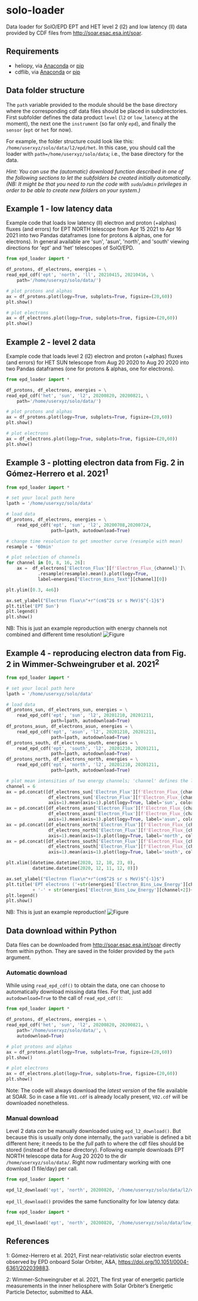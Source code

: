 # solo-loader

Data loader for SolO/EPD EPT and HET level 2 (l2) and low latency (ll) data provided by CDF files from <http://soar.esac.esa.int/soar>.

## Requirements

- heliopy, via [Anaconda](https://anaconda.org/conda-forge/heliopy) or [pip](https://pypi.org/project/HelioPy/)
- cdflib, via [Anaconda](https://anaconda.org/conda-forge/cdflib) or [pip](https://pypi.org/project/cdflib/)

## Data folder structure

The `path` variable provided to the module should be the base directory where the corresponding cdf data files should be placed in subdirectories. First subfolder defines the data product `level` (`l2` or `low_latency` at the moment), the next one the `instrument` (so far only `epd`), and finally the `sensor` (`ept` or `het` for now).

For example, the folder structure could look like this: `/home/userxyz/solo/data/l2/epd/het`. In this case, you should call the loader with `path=/home/userxyz/solo/data`; i.e., the base directory for the data.

*Hint: You can use the (automatic) download function described in one of the following sections to let the subfolders be created initially automatically. (NB: It might be that you need to run the code with `sudo`/`admin` privileges in order to be able to create new folders on your system.)*

## Example 1 - low latency data

Example code that loads low latency (ll) electron and proton (+alphas) fluxes
(and errors) for EPT NORTH telescope from Apr 15 2021 to Apr 16 2021 into
two Pandas dataframes (one for protons & alphas, one for electrons). In general
available are 'sun', 'asun', 'north', and 'south' viewing directions for 'ept'
and 'het' telescopes of SolO/EPD.

```python
from epd_loader import *

df_protons, df_electrons, energies = \
read_epd_cdf('ept', 'north', 'll', 20210415, 20210416, \
    path='/home/userxyz/solo/data/')

# plot protons and alphas
ax = df_protons.plot(logy=True, subplots=True, figsize=(20,60))
plt.show()

# plot electrons
ax = df_electrons.plot(logy=True, subplots=True, figsize=(20,60))
plt.show()
```

## Example 2 - level 2 data

Example code that loads level 2 (l2) electron and proton (+alphas) fluxes
(and errors) for HET SUN telescope from Aug 20 2020 to Aug 20 2020 into
two Pandas dataframes (one for protons & alphas, one for electrons).

```python
from epd_loader import *

df_protons, df_electrons, energies = \
read_epd_cdf('het', 'sun', 'l2', 20200820, 20200821, \
    path='/home/userxyz/solo/data/')

# plot protons and alphas
ax = df_protons.plot(logy=True, subplots=True, figsize=(20,60))
plt.show()

# plot electrons
ax = df_electrons.plot(logy=True, subplots=True, figsize=(20,60))
plt.show()
```

## Example 3 - plotting electron data from Fig. 2 in Gómez-Herrero et al. 2021<sup>[1](#gh2021)</sup>

```python
from epd_loader import *

# set your local path here
lpath = '/home/userxyz/solo/data'

# load data
df_protons, df_electrons, energies = \
    read_epd_cdf('ept', 'sun', 'l2', 20200708,20200724,
                 path=lpath, autodownload=True)

# change time resolution to get smoother curve (resample with mean)
resample = '60min'

# plot selection of channels
for channel in [0, 8, 16, 26]:
    ax =  df_electrons['Electron_Flux'][f'Electron_Flux_{channel}']\
            .resample(resample).mean().plot(logy=True,
            label=energies["Electron_Bins_Text"][channel][0])

plt.ylim([0.3, 4e6])

ax.set_ylabel("Electron flux\n"+r"(cm$^2$ sr s MeV)$^{-1}$")
plt.title('EPT Sun')
plt.legend()
plt.show()
```

NB: This is just an example reproduction with energy channels not combined and different time resolution!
![Figure](../main/examples/gh2021_fig_2.png)

## Example 4 - reproducing electron data from Fig. 2 in Wimmer-Schweingruber et al. 2021<sup>[2](#ws2021)</sup>

```python
from epd_loader import *

# set your local path here
lpath = '/home/userxyz/solo/data'

# load data
df_protons_sun, df_electrons_sun, energies = \
    read_epd_cdf('ept', 'sun', 'l2', 20201210, 20201211,
                 path=lpath, autodownload=True)
df_protons_asun, df_electrons_asun, energies = \
    read_epd_cdf('ept', 'asun', 'l2', 20201210, 20201211,
                 path=lpath, autodownload=True)
df_protons_south, df_electrons_south, energies = \
    read_epd_cdf('ept', 'south', 'l2', 20201210, 20201211,
                 path=lpath, autodownload=True)
df_protons_north, df_electrons_north, energies = \
    read_epd_cdf('ept', 'north', 'l2', 20201210, 20201211,
                 path=lpath, autodownload=True)

# plot mean intensities of two energy channels; 'channel' defines the lower one
channel = 6
ax = pd.concat([df_electrons_sun['Electron_Flux'][f'Electron_Flux_{channel}'],
                df_electrons_sun['Electron_Flux'][f'Electron_Flux_{channel+1}']],
                axis=1).mean(axis=1).plot(logy=True, label='sun', color='#d62728')
ax = pd.concat([df_electrons_asun['Electron_Flux'][f'Electron_Flux_{channel}'],
                df_electrons_asun['Electron_Flux'][f'Electron_Flux_{channel+1}']],
                axis=1).mean(axis=1).plot(logy=True, label='asun', color='#ff7f0e')
ax = pd.concat([df_electrons_north['Electron_Flux'][f'Electron_Flux_{channel}'],
                df_electrons_north['Electron_Flux'][f'Electron_Flux_{channel+1}']],
                axis=1).mean(axis=1).plot(logy=True, label='north', color='#1f77b4')
ax = pd.concat([df_electrons_south['Electron_Flux'][f'Electron_Flux_{channel}'],
                df_electrons_south['Electron_Flux'][f'Electron_Flux_{channel+1}']],
                axis=1).mean(axis=1).plot(logy=True, label='south', color='#2ca02c')

plt.xlim([datetime.datetime(2020, 12, 10, 23, 0), 
          datetime.datetime(2020, 12, 11, 12, 0)])

ax.set_ylabel("Electron flux\n"+r"(cm$^2$ sr s MeV)$^{-1}$")
plt.title('EPT electrons ('+str(energies['Electron_Bins_Low_Energy'][channel])
          + '-' + str(energies['Electron_Bins_Low_Energy'][channel+2])+' MeV)')
plt.legend()
plt.show()
```

NB: This is just an example reproduction!
![Figure](../main/examples/ws2021_fig_2d.png)

## Data download within Python

Data files can be downloaded from <http://soar.esac.esa.int/soar> directly from within python. They are saved in the folder provided by the `path` argument.

### Automatic download

While using `read_epd_cdf()` to obtain the data, one can choose to automatically download missing data files. For that, just add `autodownload=True` to the call of `read_epd_cdf()`:

```python
from epd_loader import *

df_protons, df_electrons, energies = \
read_epd_cdf('het', 'sun', 'l2', 20200820, 20200821, \
    path='/home/userxyz/solo/data/', \
    autodownload=True)

# plot protons and alphas
ax = df_protons.plot(logy=True, subplots=True, figsize=(20,60))
plt.show()

# plot electrons
ax = df_electrons.plot(logy=True, subplots=True, figsize=(20,60))
plt.show()
```

Note: The code will always download the *latest version* of the file available at SOAR. So in case a file `V01.cdf` is already locally present, `V02.cdf` will be downloaded nonetheless.

### Manual download

Level 2 data *can* be manually downloaded using `epd_l2_download()`. But because this is usually only done internally, the `path` variable is defined a bit different here; it needs to be the *full* path to where the cdf files should be stored (instead of the *base* directory). Following example downloads EPT NORTH telescope data for Aug 20 2020 to the dir `/home/userxyz/solo/data/`. Right now rudimentary working with one download (1 file/day) per call.

```python
from epd_loader import *

epd_l2_download('ept', 'north', 20200820, '/home/userxyz/solo/data/l2/epd/ept/')
```

`epd_ll_download()` provides the same functionality for low latency data:

```python
from epd_loader import *

epd_ll_download('ept', 'north', 20200820, '/home/userxyz/solo/data/low_latency/epd/ept/')
```

## References

<a name="gh2021">1</a>: Gómez-Herrero et al. 2021, First near-relativistic solar electron events observed by EPD onboard Solar Orbiter, A&A, <https://doi.org/10.1051/0004-6361/202039883>.

<a name="ws2021">2</a>: Wimmer-Schweingruber et al. 2021, The first year of energetic particle measurements in the inner heliosphere with Solar Orbiter’s Energetic Particle Detector, submitted to A&A.
